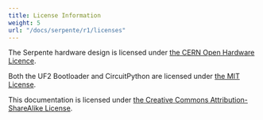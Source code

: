 ```yaml
---
title: License Information
weight: 5
url: "/docs/serpente/r1/licenses"
---
```


The Serpente hardware design is licensed under [the CERN Open Hardware Licence](https://github.com/arturo182/serpente_hw/blob/master/LICENSE.md).

Both the UF2 Bootloader and CircuitPython are licensed under [the MIT License](https://github.com/adafruit/circuitpython/blob/master/LICENSE).

This documentation is licensed under [the Creative Commons Attribution-ShareAlike License](https://creativecommons.org/licenses/by-sa/4.0/).
